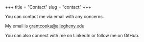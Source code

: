 +++
title = "Contact"
slug = "contact"
+++

You can contact me via email with any concerns.

My email is grantcooka@allegheny.edu

You can also connect with me on LinkedIn or follow me on GitHub.